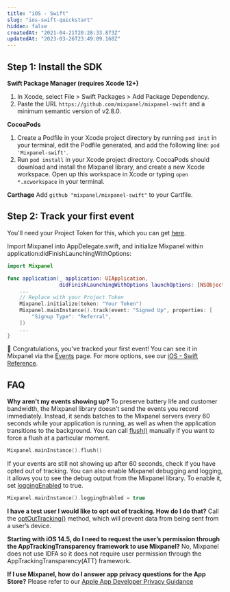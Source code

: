 ```yaml
---
title: "iOS - Swift"
slug: "ios-swift-quickstart"
hidden: false
createdAt: "2021-04-21T20:28:33.873Z"
updatedAt: "2023-03-26T23:49:09.160Z"
---
```

## Step 1: Install the SDK
**Swift Package Manager (requires Xcode 12+)**
1. In Xcode, select File > Swift Packages > Add Package Dependency.
2. Paste the URL `https://github.com/mixpanel/mixpanel-swift` and a minimum semantic version of v2.8.0.

**CocoaPods**
1. Create a Podfile in your Xcode project directory by running `pod init` in your terminal, edit the Podfile generated, and add the following line: `pod 'Mixpanel-swift'`.
2. Run `pod install` in your Xcode project directory. CocoaPods should download and install the Mixpanel library, and create a new Xcode workspace. Open up this workspace in Xcode or typing `open *.xcworkspace` in your terminal.

**Carthage**
Add `github "mixpanel/mixpanel-swift"` to your Cartfile.


## Step 2: Track your first event
You'll need your Project Token for this, which you can get [here](https://mixpanel.com/settings/project). 

Import Mixpanel into AppDelegate.swift, and initialize Mixpanel within application:didFinishLaunchingWithOptions:
```swift
import Mixpanel

func application(_ application: UIApplication,
                 didFinishLaunchingWithOptions launchOptions: [NSObject: AnyObject]?) -> Bool {
    ...
    // Replace with your Project Token
    Mixpanel.initialize(token: "Your Token")
    Mixpanel.mainInstance().track(event: "Signed Up", properties: [
        "Signup Type": "Referral", 
    ])
    ...
}
```

🎉 Congratulations, you've tracked your first event! You can see it in Mixpanel via the [Events](https://mixpanel.com/report/events) page. For more options, see our [iOS - Swift Reference](doc:swift).

## FAQ

**Why aren't my events showing up?**
To preserve battery life and customer bandwidth, the Mixpanel library doesn't send the events you record immediately. Instead, it sends batches to the Mixpanel servers every 60 seconds while your application is running, as well as when the application transitions to the background. You can call [flush()](https://mixpanel.github.io/mixpanel-swift/Classes/MixpanelInstance.html#/s:8Mixpanel0A8InstanceC5flush10completionyyycSg_tF) manually if you want to force a flush at a particular moment.
```swift
Mixpanel.mainInstance().flush()
```
If your events are still not showing up after 60 seconds, check if you have opted out of tracking. You can also enable Mixpanel debugging and logging, it allows you to see the debug output from the Mixpanel library. To enable it, set [loggingEnabled](https://mixpanel.github.io/mixpanel-swift/Classes/MixpanelInstance.html#/s:8Mixpanel0A8InstanceC14loggingEnabledSbvp) to true.
```swift
Mixpanel.mainInstance().loggingEnabled = true
```
**I have a test user I would like to opt out of tracking. How do I do that?**
Call the [optOutTracking()](https://mixpanel.github.io/mixpanel-swift/Classes/MixpanelInstance.html#/s:8Mixpanel0A8InstanceC14optOutTrackingyyF) method, which will prevent data from being sent from a user’s device.

**Starting with iOS 14.5, do I need to request the user’s permission through the AppTrackingTransparency framework to use Mixpanel?**
No, Mixpanel does not use IDFA so it does not require user permission through the AppTrackingTransparency(ATT) framework.

**If I use Mixpanel, how do I answer app privacy questions for the App Store?**
Please refer to our [Apple App Developer Privacy Guidance](https://mixpanel.com/legal/app-store-privacy-details/)
